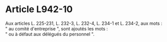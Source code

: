 # Article L942-10

Aux articles L. 225-231, L. 232-3, L. 232-4, L. 234-1 et L. 234-2, aux mots : " au comité d'entreprise ", sont ajoutés les mots :\
" ou à défaut aux délégués du personnel ".
